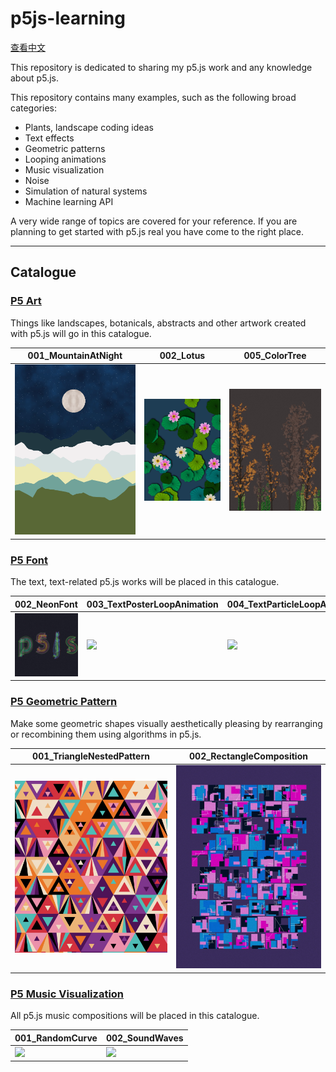 # p5js-learning

[查看中文](./README.zh-CN.md)

This repository is dedicated to sharing my p5.js work and any knowledge about p5.js.

This repository contains many examples, such as the following broad categories:

- Plants, landscape coding ideas
- Text effects
- Geometric patterns
- Looping animations
- Music visualization
- Noise
- Simulation of natural systems
- Machine learning API

A very wide range of topics are covered for your reference. If you are planning to get started with p5.js real you have come to the right place.

---

## Catalogue

### [P5 Art](./P5_Art/README.md)

Things like landscapes, botanicals, abstracts and other artwork created with p5.js will go in this catalogue.

| 001_MountainAtNight                           | 002_Lotus                           | 005_ColorTree                           |
| --------------------------------------------- | ----------------------------------- | --------------------------------------- |
| ![](./P5_Art/001_MountainAtNight/preview.png) | ![](./P5_Art/002_Lotus/preview.png) | ![](./P5_Art/005_ColorTree/preview.png) |

### [P5 Font](./P5_Font/README.md)

The text, text-related p5.js works will be placed in this catalogue.

| 002_NeonFont                            | 003_TextPosterLoopAnimation                            | 004_TextParticleLoopAnimation                            |
| --------------------------------------- | ------------------------------------------------------ | -------------------------------------------------------- |
| ![](./P5_Font/002_NeonFont/preview.png) | ![](./P5_Font/003_TextPosterLoopAnimation/preview.gif) | ![](./P5_Font/004_TextParticleLoopAnimation/preview.gif) |

### [P5 Geometric Pattern](./P5_Geometric_Pattern/README.md)

Make some geometric shapes visually aesthetically pleasing by rearranging or recombining them using algorithms in p5.js.

| 001_TriangleNestedPattern                                         | 002_RectangleComposition                                         |
| ----------------------------------------------------------------- | ---------------------------------------------------------------- |
| ![](./P5_Geometric_Pattern/001_TriangleNestedPattern/preview.png) | ![](./P5_Geometric_Pattern/002_RectangleComposition/preview.png) |

### [P5 Music Visualization](./P5_Music_Visualization/README.md)

All p5.js music compositions will be placed in this catalogue.

| 001_RandomCurve                                           | 002_SoundWaves                                           |
| --------------------------------------------------------- | -------------------------------------------------------- |
| ![](./P5_Music_Visualization/001_RandomCurve/preview.gif) | ![](./P5_Music_Visualization/002_SoundWaves/preview.gif) |
